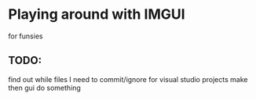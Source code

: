 # Playing around with IMGUI
for funsies
## TODO:
find out while files I need to commit/ignore for visual studio projects
make then gui do something
